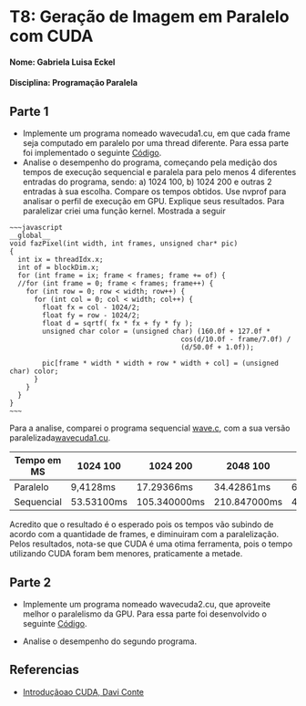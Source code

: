 
# T8: Geração de Imagem em Paralelo com CUDA

#### Nome: Gabriela Luisa Eckel
#### Disciplina: Programação Paralela

## Parte 1

+ Implemente um programa nomeado wavecuda1.cu, em que cada frame seja computado em paralelo por uma thread diferente.
Para essa parte foi implementado o seguinte [Código](wavecuda1.cu).
+ Analise o desempenho do programa, começando pela medição dos tempos de execução sequencial e paralela para pelo menos 4 diferentes entradas do programa, sendo: a) 1024 100, b) 1024 200 e outras 2 entradas à sua escolha. Compare os tempos obtidos. Use nvprof para analisar o perfil de execução em GPU. Explique seus resultados.
Para paralelizar criei uma função kernel. Mostrada a seguir 
```
~~~javascript
__global__
void fazPixel(int width, int frames, unsigned char* pic)
{
  int ix = threadIdx.x;
  int of = blockDim.x;
  for (int frame = ix; frame < frames; frame += of) {
  //for (int frame = 0; frame < frames; frame++) {
    for (int row = 0; row < width; row++) {
      for (int col = 0; col < width; col++) {
        float fx = col - 1024/2;
        float fy = row - 1024/2;
        float d = sqrtf( fx * fx + fy * fy );
        unsigned char color = (unsigned char) (160.0f + 127.0f *
                                          cos(d/10.0f - frame/7.0f) /
                                          (d/50.0f + 1.0f));

        pic[frame * width * width + row * width + col] = (unsigned char) color;
      }
    }
  }
}
~~~
```
Para a analise, comparei o programa sequencial [wave.c](wave.c), com a sua versão paralelizada[wavecuda1.cu](wavecuda1.cu).

Tempo em MS| 1024 100 | 1024 200 | 2048 100 | 2048 200 
---|---------|----------|----------|-----------
Paralelo|9,4128ms|17.29366ms|34.42861ms|65.34582ms
Sequencial| 53.53100ms|105.340000ms |210.847000ms | 421.674000ms
 
Acredito que o resultado é o esperado pois os tempos vão subindo de acordo com a quantidade de frames, e diminuiram com  a paralelização. Pelos resultados, nota-se que CUDA é uma otima ferramenta, pois o tempo utilizando CUDA foram bem menores, praticamente a metade. 

## Parte 2 

+ Implemente um programa nomeado wavecuda2.cu, que aproveite melhor o paralelismo da GPU.
  Para essa parte foi desenvolvido o seguinte [Código](wavecuda2.cu).

+ Analise o desempenho do segundo programa.



## Referencias 
 
- [Introdução​​ ao​​ CUDA, Davi Conte](https://edisciplinas.usp.br/pluginfile.php/4146828/mod_resource/content/1/MaterialCUDA.pdf)

